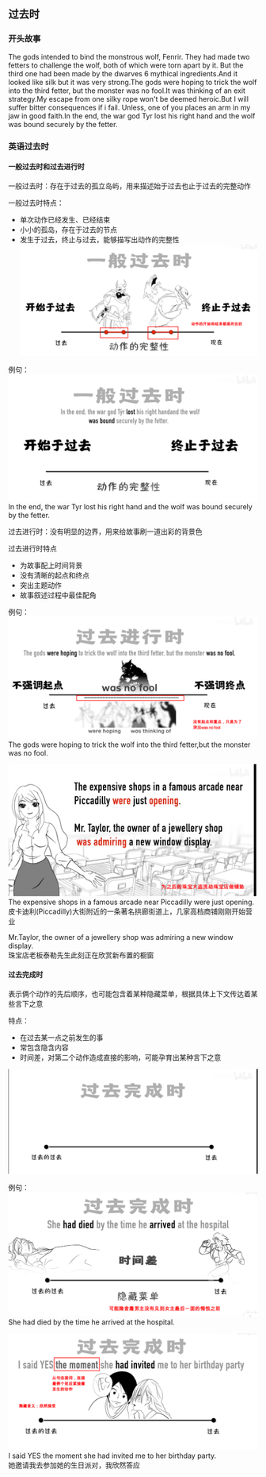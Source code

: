 ## 过去时

### 开头故事
The gods intended to bind the monstrous wolf, Fenrir. They had made two fetters to challenge the wolf, both of which were torn apart by it. But the third one had been made by the dwarves 6 mythical ingredients.And it looked like silk but it was very strong.The gods were hoping to trick the wolf into the third fetter, but the monster was no fool.It was thinking of an exit strategy.My escape from one silky rope won't be deemed heroic.But I will suffer bitter consequences if i fail. Unless, one of you places an arm in my jaw in good faith.In the end, the war god Tyr lost his right hand and the wolf was bound securely by the fetter.


### 英语过去时
#### 一般过去时和过去进行时  
一般过去时：存在于过去的孤立岛屿，用来描述始于过去也止于过去的完整动作

一般过去时特点： 
* 单次动作已经发生、已经结束
* 小小的孤岛，存在于过去的节点
* 发生于过去，终止与过去，能够描写出动作的完整性
![](https://raw.githubusercontent.com/wangkaiwd/drawing-bed/master/english-study-syntax-01-simple-past-tense02.png)

例句：
![](https://raw.githubusercontent.com/wangkaiwd/drawing-bed/master/english-study-syntax-01-simple-past-tense.png)
In the end, the war Tyr lost his right hand and the wolf was bound securely by the fetter.

过去进行时：没有明显的边界，用来给故事刷一道出彩的背景色

过去进行时特点
* 为故事配上时间背景
* 没有清晰的起点和终点
* 突出主题动作
* 故事叙述过程中最佳配角

例句：
![](https://raw.githubusercontent.com/wangkaiwd/drawing-bed/master/english-study-syntax-01-past-continuous-tense.png)
The gods were hoping to trick the wolf into the third fetter,but the monster was no fool.


![](https://raw.githubusercontent.com/wangkaiwd/drawing-bed/master/english-study-syntax-01-past-continuous-tense02.png)
The expensive shops in a famous arcade near Piccadilly were just opening.  
皮卡迪利(Piccadilly)大街附近的一条著名拱廊街道上，几家高档商铺刚刚开始营业

Mr.Taylor, the owner of a jewellery shop was admiring a new window display.  
珠宝店老板泰勒先生此刻正在欣赏新布置的橱窗
#### 过去完成时
表示俩个动作的先后顺序，也可能包含着某种隐藏菜单，根据具体上下文传达着某些言下之意

特点：
* 在过去某一点之前发生的事
* 常包含隐含内容
* 时间差，对第二个动作造成直接的影响，可能孕育出某种言下之意

![](https://raw.githubusercontent.com/wangkaiwd/drawing-bed/master/english-study-syntax-01-past-perfect-tense.png)

例句：
![](https://raw.githubusercontent.com/wangkaiwd/drawing-bed/master/english-study-syntax-01-past-perfect-tense02.png)
She had died by the time he arrived at the hospital.


![](https://raw.githubusercontent.com/wangkaiwd/drawing-bed/master/english-study-syntax-01-past-perfect-tense03.png)
I said YES the moment she had invited me to her birthday party.  
她邀请我去参加她的生日派对，我欣然答应